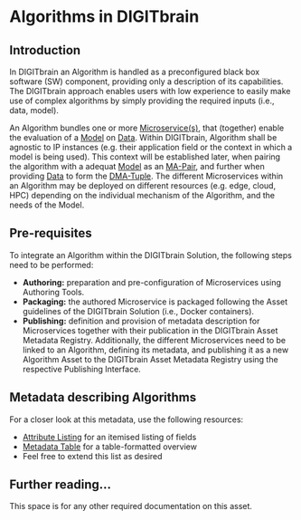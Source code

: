 # Algorithms in DIGITbrain

## Introduction

In DIGITbrain an Algorithm is handled as a preconfigured black box
software (SW) component, providing only a description of its capabilities.
The DIGITbrain approach enables users with low experience to easily make
use of complex algorithms by simply providing the required inputs
(i.e., data, model).

An Algorithm bundles one or more [Microservice(s)](microservice.md), that (together)
enable the evaluation of a [Model](model.md) on [Data](data.md).
Within DIGITbrain, Algorithm shall be agnostic to IP instances (e.g. their application
field or the context in which a model is being used). This context will be established
later, when pairing the algorithm with a adequat [Model](model.md) as an [MA-Pair](ma_pair.md),
and further when providing [Data](data.md) to form the [DMA-Tuple](../dma_tuple).
The different Microservices within an Algorithm may be deployed on different resources
(e.g. edge, cloud, HPC) depending on the individual mechanism of the Algorithm, and the
needs of the Model.

## Pre-requisites

To integrate an Algorithm within the DIGITbrain Solution, the following steps need to be performed:

- **Authoring:** preparation and pre-configuration of Microservices using Authoring Tools.
- **Packaging:** the authored Microservice is packaged following the Asset guidelines of the DIGITbrain Solution (i.e., Docker containers).
- **Publishing:** definition and provision of metadata description for Microservices together with their publication in the DIGITbrain Asset Metadata Registry. Additionally, the different Microservices need to be linked to an Algorithm, defining its metadata, and publishing it as a new Algorithm Asset to the DIGITbrain Asset Metadata Registry using the respective Publishing Interface.

## Metadata describing Algorithms

For a closer look at this metadata, use the following resources:

- [Attribute Listing](/attributes/algorithm) for an itemised listing of fields
- [Metadata Table](/tables/algorithm) for a table-formatted overview
- Feel free to extend this list as desired

## Further reading...

This space is for any other required documentation on this asset.
